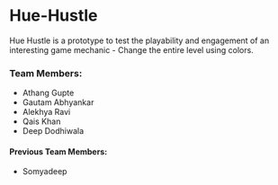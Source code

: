 # Hue-Hustle

Hue Hustle is a prototype to test the playability and engagement of an interesting game mechanic - Change the entire level using colors.

### Team Members:  
- Athang Gupte
- Gautam Abhyankar
- Alekhya Ravi
- Qais Khan
- Deep Dodhiwala

#### Previous Team Members:
- Somyadeep  


